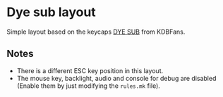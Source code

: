 # Dye sub layout

Simple layout based on the keycaps [DYE SUB](https://kbdfans.com/collections/oem-profile/products/40-layou-dye-sub-keycaps) from KDBFans.

## Notes
- There is a different ESC key position in this layout.
- The mouse key, backlight, audio and console for debug are disabled (Enable them by just modifying the `rules.mk` file).

